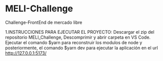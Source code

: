 # MELI-Challenge
Challenge-FrontEnd de mercado libre

1.INSTRUCCIONES PARA EJECUTAR EL PROYECTO:
Descargar el zip del repositorio MELI_Challenge, Descomprimir y abrir carpeta en VS Code. Ejecutar el comando $yarn para reconstruir los modulos de node y posteriormente, el comando $yarn dev para ejecutar la aplicación en el url http://127.0.0.1:5173/
